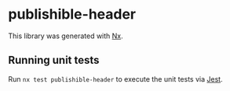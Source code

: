 # publishible-header

This library was generated with [Nx](https://nx.dev).

## Running unit tests

Run `nx test publishible-header` to execute the unit tests via [Jest](https://jestjs.io).
